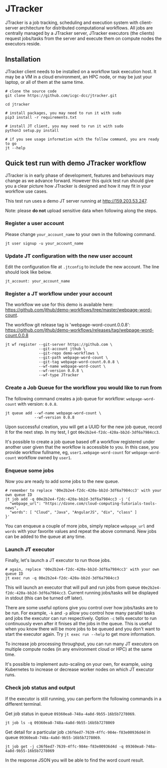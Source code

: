 # JTracker

JTracker is a job tracking, scheduling and execution system with client-server architecture for distributed
computational workflows. All jobs are centrally managed by a JTracker server, JTracker executors (the clients)
request jobs/tasks from the server and execute them on compute nodes the executors reside.

## Installation

JTracker client needs to be installed on a workflow task execution host. It may be a VM in a cloud environment, an
HPC node, or may be just your laptop, or all of them at the same time.

```
# clone the source code
git clone https://github.com/icgc-dcc/jtracker.git

cd jtracker

# install packages, you may need to run it with sudo
pip3 install -r requirements.txt

# install JT client, you may need to run it with sudo
python3 setup.py install

# if you see usage information with the follow command, you are ready to go
jt --help
```

## Quick test run with demo JTracker workflow

JTracker is in early phase of development, features and behaviours may change as we advance forward. However this quick
test run should give you a clear picture how JTracker is designed and how it may fit in your workflow use cases.

This test run uses a demo JT server running at http://159.203.53.247.

Note: please **do not** upload sensitive data when following along the steps.

### Register a user account

Please change `your_account_name` to your own in the following command.

```
jt user signup -u your_account_name
```

### Update JT configuration with the new user account

Edit the configuration file at `.jtconfig` to include the new account. The line should look like below.
```
jt_account: your_account_name
```

### Register a JT workflow under your account

The workflow we use for this demo is available here:
 https://github.com/jthub/demo-workflows/tree/master/webpage-word-count.

The workflow git release tag is 'webpage-word-count.0.0.8':
 https://github.com/jthub/demo-workflows/releases/tag/webpage-word-count.0.0.8

```
jt wf register --git-server https://github.com \
               --git-account jthub \
               --git-repo demo-workflows \
               --git-path webpage-word-count \
               --git-tag webpage-word-count.0.0.8 \
               --wf-name webpage-word-count \
               --wf-version 0.0.8 \
               --wf-type JTracker
```

### Create a Job Queue for the workflow you would like to run from

The following command creates a job queue for
workflow: `webpage-word-count` with version: `0.0.8`.

```
jt queue add --wf-name webpage-word-count \
             --wf-version 0.0.8
```

Upon successful creation, you will get a UUID for the new job queue, record it for the next step. In
my test, I got `00e2b2e4-f2dc-420a-bb2d-3df6a7984cc3`.

It's possible to create a job queue based off a workflow registered under another user
given that the workflow is accessible to you. In this case, you provide workflow fullname,
eg, `user1.webpage-word-count` for `webpage-word-count` workflow owned by `user1`.

### Enqueue some jobs

Now you are ready to add some jobs to the new queue.

```
# remember to replace '00e2b2e4-f2dc-420a-bb2d-3df6a7984cc3' with your own queue ID
jt job add -q 00e2b2e4-f2dc-420a-bb2d-3df6a7984cc3 -j '{
  "webpage_url": "https://dzone.com/cloud-computing-tutorials-tools-news",
  "words": [ "Cloud", "Java", "AngularJS", "div", "class" ]
}'
```

You can enqueue a couple of more jobs, simply replace `webpage_url` and `words` with your favorite values and
repeat the above command. New jobs can be added to the queue at any time.

### Launch JT executor

Finally, let's launch a JT executor to run those jobs.

```
# again, replace '00e2b2e4-f2dc-420a-bb2d-3df6a7984cc3' with your own queue ID
jt exec run -q 00e2b2e4-f2dc-420a-bb2d-3df6a7984cc3
```

This will launch an executor that will pull and run jobs from queue `00e2b2e4-f2dc-420a-bb2d-3df6a7984cc3`. Current
running jobs/tasks will be displayed in stdout (this can be turned off later).

There are some useful options give you control over how jobs/tasks are to be run. For example,
`-k` and `-p` allow you control how many parallel tasks and jobs the executor can run respectively.
Option `-c` tells executor to run continuously even after it finises all the jobs in the queue. This is useful
when you know there will be more jobs to be queued and you don't want to start the executor again.
Try `jt exec run --help` to get more information.

To increase job processing throughput, you can run many JT executors on multiple compute nodes
(in any environment cloud or HPC) at the same time.

It's possible to implement auto-scaling on your own, for example, using Kubernetes to increase or
decrease worker nodes on which JT executor runs.

### Check job status and output

If the executor is still running, you can perform the following commands in a different terminal.

Get job status in queue `09360ea8-748a-4a8d-9b55-16b5b7278069`.
```
jt job ls -q 09360ea8-748a-4a8d-9b55-16b5b7278069
```

Get detail for a particular job `c36f6ed7-7639-4ffc-984e-f83e00936d4d` in queue `09360ea8-748a-4a8d-9b55-16b5b7278069`.
```
jt job get -j c36f6ed7-7639-4ffc-984e-f83e00936d4d -q 09360ea8-748a-4a8d-9b55-16b5b7278069
```

In the response JSON you will be able to find the word count result.
